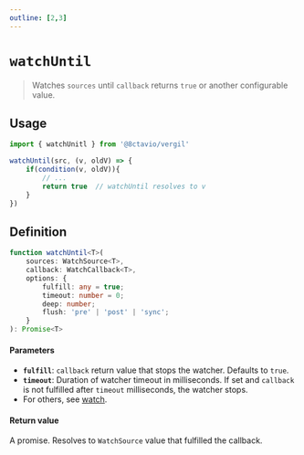 ```yaml
---
outline: [2,3]
---
```


# `watchUntil`

> Watches `sources` until `callback` returns `true` or another configurable value.

## Usage

```js
import { watchUnitl } from '@8ctavio/vergil'

watchUntil(src, (v, oldV) => {
    if(condition(v, oldV)){
        // ...
        return true  // watchUntil resolves to v
    }
})
```

## Definition

```ts
function watchUntil<T>(
    sources: WatchSource<T>,
    callback: WatchCallback<T>,
    options: {
        fulfill: any = true;
        timeout: number = 0;
        deep: number;
        flush: 'pre' | 'post' | 'sync';
    }
): Promise<T>
```

#### Parameters

- **`fulfill`**: `callback` return value that stops the watcher. Defaults to `true`.
- **`timeout`**: Duration of watcher timeout in milliseconds. If set and `callback` is not fulfilled after `timeout` milliseconds, the watcher stops.
- For others, see [watch](https://vuejs.org/api/reactivity-core.html#watch).

#### Return value

A promise. Resolves to `WatchSource` value that fulfilled the callback.